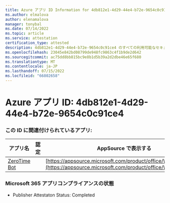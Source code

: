 ```yaml
---
title: Azure アプリ ID Information for 4db812e1-4d29-44e4-b72e-9654c0c91ce4
ms.author: elmalova
author: elenamalova
manager: tonybal
ms.date: 07/14/2022
ms.topic: article
ms.service: attestation
certification_type: attested
description: 4db812e1-4d29-44e4-b72e-9654c0c91ce4 のすべての利用可能なセキュリティとコンプライアンス情報。
ms.openlocfilehash: 23045e842bd08799de948fc9863c4f1b9de2d642
ms.sourcegitcommit: ac75dd8bb815bc9e8b1d5b39a2d2dbe46e65f680
ms.translationtype: MT
ms.contentlocale: ja-JP
ms.lasthandoff: 07/15/2022
ms.locfileid: "66802658"
---
```

# <a name="azure-app-id-4db812e1-4d29-44e4-b72e-9654c0c91ce4"></a>Azure アプリ ID: 4db812e1-4d29-44e4-b72e-9654c0c91ce4


### <a name="apps-associated-with-this-id"></a>この ID に関連付けられているアプリ:
| **アプリ名** | **認定** | **AppSource で表示する** |
|--------------|---------------|-----------------------|
| [ZeroTime Bot](../forward/WA200003717.md) |  | [https://appsource.microsoft.com/product/office/WA200003717](https://appsource.microsoft.com/product/office/WA200003717) |

### <a name="microsoft-365-app-compliance-status"></a>Microsoft 365 アプリコンプライアンスの状態
- Publisher Attestaton Status: Completed
